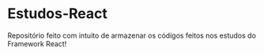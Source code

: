 # Estudos-React
Repositório feito com intuito de armazenar os códigos feitos nos estudos do Framework React!
